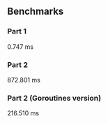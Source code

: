 ## Benchmarks

### Part 1
0.747 ms

### Part 2
872.801 ms

### Part 2 (Goroutines version)
216.510 ms